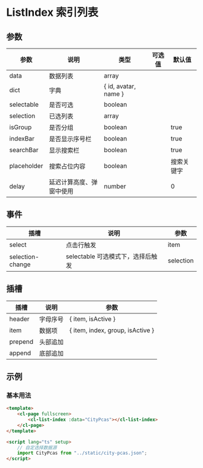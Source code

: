# ListIndex 索引列表

## 参数

| 参数        | 说明                     | 类型                 | 可选值 | 默认值     |
| ----------- | ------------------------ | -------------------- | ------ | ---------- |
| data        | 数据列表                 | array                |        |            |
| dict        | 字典                     | { id, avatar, name } |        |            |
| selectable  | 是否可选                 | boolean              |        |            |
| selection   | 已选列表                 | array                |        |            |
| isGroup     | 是否分组                 | boolean              |        | true       |
| indexBar    | 是否显示序号栏           | boolean              |        | true       |
| searchBar   | 显示搜索栏               | boolean              |        | true       |
| placeholder | 搜索占位内容             | boolean              |        | 搜索关键字 |
| delay       | 延迟计算高度、弹窗中使用 | number               |        | 0          |

## 事件

| 插槽             | 说明                              | 参数      |
| ---------------- | --------------------------------- | --------- |
| select           | 点击行触发                        | item      |
| selection-change | selectable 可选模式下，选择后触发 | selection |

## 插槽

| 插槽    | 说明     | 参数                             |
| ------- | -------- | -------------------------------- |
| header  | 字母序号 | { item, isActive }               |
| item    | 数据项   | { item, index, group, isActive } |
| prepend | 头部追加 |                                  |
| append  | 底部追加 |                                  |

## 示例

### 基本用法

```html
<template>
	<cl-page fullscreen>
		<cl-list-index :data="CityPcas"></cl-list-index>
	</cl-page>
</template>

<script lang="ts" setup>
	// 自定选择数据源
	import CityPcas from "../static/city-pcas.json";
</script>
```

